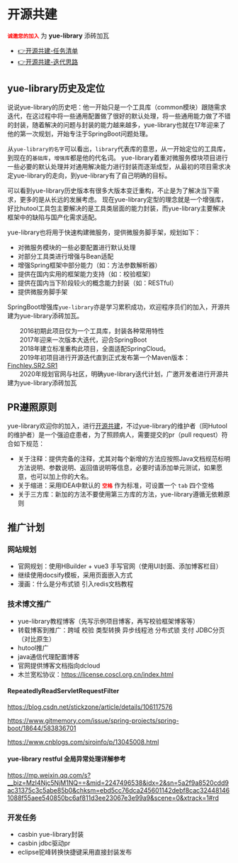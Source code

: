 # 开源共建
<font color=red>**`诚邀您的加入`**</font> 为 **yue-library** 添砖加瓦
- [👉开源共建-任务清单](https://gitee.com/yl-yue/yue-library/issues/I23CMK)
- [👉开源共建-迭代思路](https://gitee.com/yl-yue/yue-library/issues/I23FC7)

## yue-library历史及定位
说说yue-library的历史吧：他一开始只是一个工具库（common模块）跟随需求迭代，在这过程中将一些通用配置做了很好的默认处理，将一些通用能力做了不错的封装，随着解决的问题与封装的能力越来越多，yue-library也就在17年迎来了他的第一次规划，开始专注于SpringBoot问题处理。

从`yue-library的名字`可以看出，`library`代表库的意思，从一开始定位的工具库，到现在的`基础库`，`增强库`都是他的代名词。
yue-library着重对微服务模块项目进行一些必要的默认处理并对通用解决能力进行封装而逐渐成型，从最初的项目需求决定yue-library的走向，到yue-library有了自己明确的目标。

可以看到yue-library历史版本有很多大版本变迁重构，不止是为了解决当下需求，更多的是从长远的发展考虑。
现在yue-library定型的理念就是一个增强库，好比hutool工具包主要解决的是工具类层面的能力封装，而yue-library主要解决框架中的缺陷与国产化需求适配。

yue-library也将用于快速构建微服务，提供微服务脚手架，规划如下：
- 对微服务模块的一些必要配置进行默认处理
- 对部分工具类进行增强与Bean适配
- 增强Spring框架中部分能力（如：方法参数解析器）
- 提供在国内实用的框架能力支持（如：校验框架）
- 提供在国内当下阶段较火的概念能力封装（如：RESTful）
- 提供微服务脚手架

SpringBoot增强库`yue-library`亦是学习累积成功，欢迎程序员们的加入，开源共建为yue-library添砖加瓦。

　　2016初期此项目仅为一个工具库，封装各种常用特性<br>
　　2017年迎来一次版本大迭代，迎合SpringBoot<br>
　　2018年建立标准重构此项目，全面适配SpringCloud。<br>
　　2019年初项目进行开源迭代直到正式发布第一个Maven版本：[Finchley.SR2.SR1](https://search.maven.org/artifact/ai.ylyue/yue-library-dependencies/Finchley.SR2.SR1/pom)<br>
　　2020年规划官网与社区，明确yue-library迭代计划，广邀开发者进行开源共建为yue-library添砖加瓦

## PR遵照原则
yue-library欢迎你的加入，进行[开源共建](https://ylyue.cn/#/开源共建/开源共建)，不过yue-library的维护者（同Hutool的维护者）是一个强迫症患者，为了照顾病人，需要提交的pr（pull request）符合如下规范：
- 关于注释：提供完备的注释，尤其对每个新增的方法应按照Java文档规范标明方法说明、参数说明、返回值说明等信息，必要时请添加单元测试，如果愿意，也可以加上你的大名。
- 关于缩进：采用IDEA中默认的 <font color=red>**`空格`**</font> 作为标准，可设置一个 `tab` 四个空格
- 关于三方库：新加的方法不要使用第三方库的方法，yue-library遵循无依赖原则

## 推广计划
### 网站规划
- 官网规划：使用HBuilder + vue3 手写官网（使用UI封面、添加博客栏目）
- 继续使用docsify模板，采用页面嵌入方式
- 漫画：什么是分布式锁 引入redis文档教程

### 技术博文推广
- yue-library教程博客（先写示例项目博客，再写校验框架博客等）
- 转载博客到推广：跨域 校验 类型转换 异步线程池 分布式锁 支付 JDBC分页（对比原生）
- hutool推广
- java通信代理配置博客
- 官网提供博客文档指向dcloud
- 木兰宽松协议：https://license.coscl.org.cn/index.html

#### RepeatedlyReadServletRequestFilter
https://blog.csdn.net/stickzone/article/details/106117576

https://www.gitmemory.com/issue/spring-projects/spring-boot/18644/583836701

https://www.cnblogs.com/siroinfo/p/13045008.html

#### yue-library restful 全局异常处理详解参考
‌https://mp.weixin.qq.com/s?__biz=MzI4Njc5NjM1NQ==&mid=2247496538&idx=2&sn=5a2f9a8520cdd9ac31375c3c5abe85b0&chksm=ebd5cc76dca245601142debf8cac324481461088f55aee540850bc6af811d3ee23067e3e99a9&scene=0&xtrack=1#rd

### 开发任务
- casbin yue-library封装
- casbin jdbc驱动pr
- eclipse驼峰转换快捷键采用直接封装发布